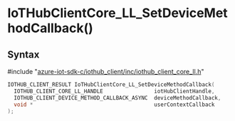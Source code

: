 # IoTHubClientCore_LL_SetDeviceMethodCallback()

## Syntax

\#include "[azure-iot-sdk-c/iothub_client/inc/iothub_client_core_ll.h](../iothub-client-core-ll-h.md)"  
```C
IOTHUB_CLIENT_RESULT IoTHubClientCore_LL_SetDeviceMethodCallback(
  IOTHUB_CLIENT_CORE_LL_HANDLE                iotHubClientHandle,
  IOTHUB_CLIENT_DEVICE_METHOD_CALLBACK_ASYNC  deviceMethodCallback,
  void *                                      userContextCallback
);
```

